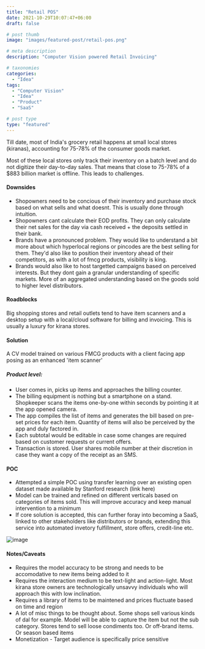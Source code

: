 ```yaml
---
title: "Retail POS"
date: 2021-10-29T10:07:47+06:00
draft: false

# post thumb
image: "images/featured-post/retail-pos.png"

# meta description
description: "Computer Vision powered Retail Invoicing"

# taxonomies
categories:
  - "Idea"
tags:
  - "Computer Vision"
  - "Idea"
  - "Product"
  - "SaaS"

# post type
type: "featured"
---
```

Till date, most of India's grocery retail happens at small local stores (kiranas), accounting for 75-78% of the consumer goods market.

Most of these local stores only track their inventory on a batch level and do not digitize their day-to-day sales. That means that close to 75-78% of a $883 billion market is offline. This leads to challenges.

#### Downsides
- Shopowners need to be concious of their inventory and purchase stock based on what sells and what doesnt. This is usually done through intuition.
- Shopowners cant calculate their EOD profits. They can only calculate their net sales for the day via cash received + the deposits settled in their bank.
- Brands have a pronounced problem. They would like to understand a bit more about which hyperlocal regions or pincodes are the best selling for them. They'd also like to position their inventory ahead of their competitors, as with a lot of fmcg products, visibility is king.
- Brands would also like to host targetted campaigns based on perceived interests. But they dont gain a granular understanding of specific markets. More of an aggregated understanding based on the goods sold to higher level distributors.

#### Roadblocks
Big shopping stores and retail outlets tend to have item scanners and a desktop setup with a local/cloud software for billing and invoicing. This is usually a luxury for kirana stores.

#### Solution
A CV model trained on various FMCG products with a client facing app posing as an enhanced 'item scanner'

##### Product level:
- User comes in, picks up items and approaches the billing counter.
- The billing equipment is nothing but a smartphone on a stand. Shopkeeper scans the items one-by-one within seconds by pointing it at the app opened camera.
- The app compiles the list of items and generates the bill based on pre-set prices for each item. Quantity of items will also be perceived by the app and duly factored in.
- Each subtotal would be editable in case some changes are required based on customer requests or current offers. 
- Transaction is stored. User shares mobile number at their discretion in case they want a copy of the receipt as an SMS.

#### POC
- Attempted a simple POC using transfer learning over an existing open dataset made available by Stanford research (link here)
- Model can be trained and refined on different verticals based on categories of items sold. This will improve accuracy and keep manual intervention to a minimum 
- If core solution is accepted, this can further foray into becoming a SaaS, linked to other stakeholders like distributors or brands, extending this service into automated invetory fulfillment, store offers, credit-line etc.  

![image](../../images/post/retail_pos.gif)

#### Notes/Caveats
- Requires the model accuracy to be strong and needs to be accomodative to new items being added to it
- Requires the interaction medium to be text-light and action-light. Most kirana store owners are technologically unsavvy individuals who will approach this with low inclination.
- Requires a library of items to be maintened and prices fluctuate based on time and region
- A lot of misc things to be thought about. Some shops sell various kinds of dal for example.  Model will be able to capture the item but not the sub category. Stores tend to sell loose condiments too. Or off-brand items. Or season based items
- Monetization - Target audience is specifically price sensitive


